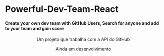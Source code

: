 # Powerful-Dev-Team-React

<h4> Create your own dev team with GitHub Users, Search for anyone and add to your team and gain score </h4>

<p style="text-align: center">Um projeto que trabalha com a API do GitHub</p>
<p style="text-align: center">Ainda em desenvolvimento</p>
